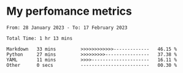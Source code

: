 # My perfomance metrics
<!--START_SECTION:waka-->

```text
From: 28 January 2023 - To: 17 February 2023

Total Time: 1 hr 13 mins

Markdown   33 mins         >>>>>>>>>>>>-------------   46.15 %
Python     27 mins         >>>>>>>>>----------------   37.38 %
YAML       11 mins         >>>>---------------------   16.11 %
Other      0 secs          -------------------------   00.30 %
```

<!--END_SECTION:waka-->
